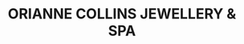 ---
title: "ORIANNE COLLINS JEWELLERY & SPA"
url: /miami/orianne-collins-jewellery-and-spa/
shop: shop
---